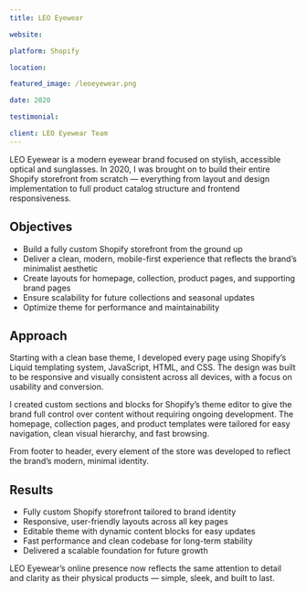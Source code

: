 ```yaml
---
title: LEO Eyewear

website: 

platform: Shopify

location: 

featured_image: /leoeyewear.png

date: 2020

testimonial: 

client: LEO Eyewear Team
---
```


LEO Eyewear is a modern eyewear brand focused on stylish, accessible optical and sunglasses. In 2020, I was brought on to build their entire Shopify storefront from scratch — everything from layout and design implementation to full product catalog structure and frontend responsiveness.

## Objectives

- Build a fully custom Shopify storefront from the ground up  
- Deliver a clean, modern, mobile-first experience that reflects the brand’s minimalist aesthetic  
- Create layouts for homepage, collection, product pages, and supporting brand pages  
- Ensure scalability for future collections and seasonal updates  
- Optimize theme for performance and maintainability

## Approach

Starting with a clean base theme, I developed every page using Shopify’s Liquid templating system, JavaScript, HTML, and CSS. The design was built to be responsive and visually consistent across all devices, with a focus on usability and conversion.

I created custom sections and blocks for Shopify’s theme editor to give the brand full control over content without requiring ongoing development. The homepage, collection pages, and product templates were tailored for easy navigation, clean visual hierarchy, and fast browsing.

From footer to header, every element of the store was developed to reflect the brand’s modern, minimal identity.

## Results

- Fully custom Shopify storefront tailored to brand identity  
- Responsive, user-friendly layouts across all key pages  
- Editable theme with dynamic content blocks for easy updates  
- Fast performance and clean codebase for long-term stability  
- Delivered a scalable foundation for future growth

LEO Eyewear’s online presence now reflects the same attention to detail and clarity as their physical products — simple, sleek, and built to last.
